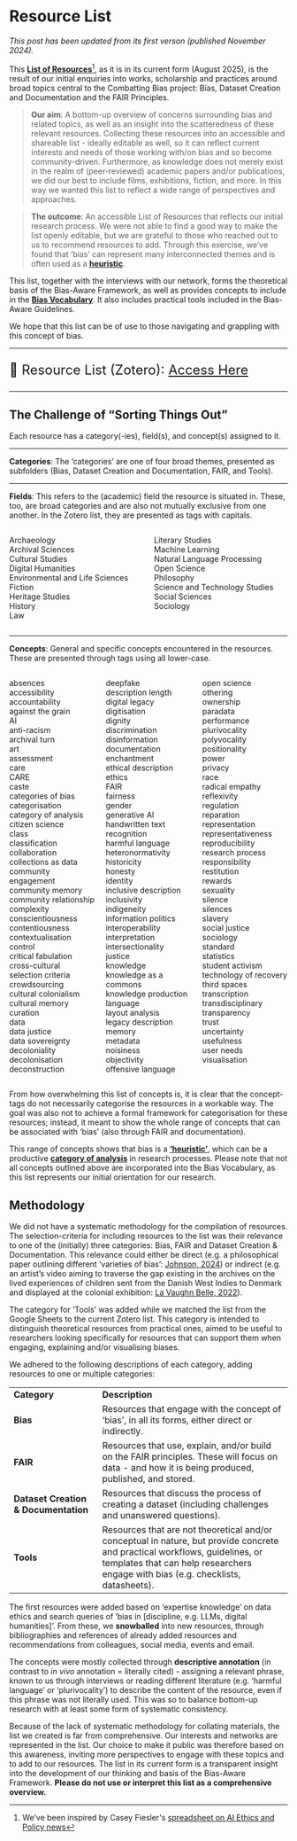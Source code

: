 # Resource List
<i> This post has been updated from its first verson (published November 2024). </i>

This [**List of Resources**](https://www.zotero.org/groups/5670390/combatting_bias/library)[^1], as it is in its current form (August 2025), is the result of our initial enquiries into works, scholarship and practices around broad topics central to the Combatting Bias project: Bias, Dataset Creation and Documentation and the FAIR Principles.

> **Our aim**: A bottom-up overview of concerns surrounding bias and related topics, as well as an insight into the scatteredness of these relevant resources. Collecting these resources into an accessible and shareable list - ideally editable as well, so it can reflect current interests and needs of those working with/on bias and so become community-driven. Furthermore, as knowledge does not merely exist in the realm of (peer-reviewed) academic papers and/or publications, we did our best to include films, exhibitions, fiction, and more. In this way we wanted this list to reflect a wide range of perspectives and approaches. 

> **The outcome**: An accessible List of Resources that reflects our initial research process. We were not able to find a good way to make the list openly editable, but we are grateful to those who reached out to us to recommend resources to add. Through this exercise, we’ve found that ‘bias’ can represent many interconnected themes and is often used as a [**heuristic**](/bias/onbias/bias-as-heuristic). 

This list, together with the interviews with our network, forms the theoretical basis of the Bias-Aware Framework, as well as provides concepts to include in the [**Bias Vocabulary**](bias/biasvocabulary). It also includes practical tools included in the Bias-Aware Guidelines. 

We hope that this list can be of use to those navigating and grappling with this concept of bias.

---
<p style="font-size: 24px;">📂 Resource List (Zotero): <a href="https://www.zotero.org/groups/5670390/combatting_bias/library"/>Access Here</a></p>

---

## The Challenge of “Sorting Things Out”

Each resource has a category(-ies), field(s), and concept(s) assigned to it. 

---

**Categories**: The ‘categories’ are one of four broad themes, presented as subfolders (Bias, Dataset Creation and Documentation, FAIR, and Tools). 

---

**Fields**: This refers to the (academic) field the resource is situated in. These, too, are broad categories and are also not mutually exclusive from one another. In the Zotero list, they are presented as tags with capitals. 

<div style="display: flex; gap: 20px; justify-content: space-between; flex-wrap: wrap;">
    <div style="flex: 1; min-width: 120px;">
        <p> Archaeology<br>
Archival Sciences<br>
Cultural Studies<br>
Digital Humanities<br>
Environmental and Life Sciences<br>
Fiction<br>
Heritage Studies<br>
History<br>
Law<br>
        </p>
    </div>
    <div style="flex: 1; min-width: 120px;">
        <p>Literary Studies<br>
Machine Learning<br>
Natural Language Processing<br>
Open Science<br>
Philosophy<br>
Science and Technology Studies<br>
Social Sciences<br>
Sociology<br>
        </p>
    </div>
</div>

---

**Concepts**: General and specific concepts encountered in the resources. These are presented through tags using all lower-case. 

<div style="display: flex; gap: 20px; justify-content: space-between; flex-wrap: wrap;">
    <div style="flex: 1; min-width: 120px;">
        <p> absences <br>
        accessibility<br>
        accountability<br>
against the grain<br>
AI<br>
anti-racism<br>
archival turn<br>
art<br>
assessment<br>
care<br>
CARE<br>
caste<br>
categories of bias<br>
categorisation<br>
category of analysis<br>
citizen science<br>
class<br>
classification<br>
collaboration<br>
collections as data<br>
community engagement<br>
community memory<br>
community relationship<br>
complexity<br>
conscientiousness<br>
contentiousness<br>
contextualisation<br>
control<br>
critical fabulation<br>
cross-cultural selection criteria<br>
crowdsourcing<br>
cultural colonialism<br>
cultural memory<br>
curation<br>
data<br>
data justice<br>
data sovereignty<br>
decoloniality<br>
decolonisation<br>
deconstruction<br>
        </p>
    </div>
    <div style="flex: 1; min-width: 120px;">
        <p>
deepfake<br>
description length<br>
digital legacy<br>
digitisation<br>
dignity<br>
discrimination<br>
disinformation<br>
documentation<br>
enchantment<br>
ethical description<br>
ethics<br>
FAIR<br>
fairness<br>
gender<br>
generative AI<br>
handwritten text recognition<br>
harmful language<br>
heteronormativity<br>
historicity<br>
honesty<br>
identity<br>
inclusive description<br>
inclusivity<br>
indigeneity<br>
information politics<br>
interoperability<br>
interpretation<br>
intersectionality<br>
justice<br>
knowledge<br>
knowledge as a commons<br>
knowledge production<br>
language<br>
layout analysis<br>
legacy description<br>
memory<br>
metadata<br>
noisiness<br>
objectivity<br>
offensive language<br>
        </p>
    </div>
    <div style="flex: 1; min-width: 120px;">
        <p>
open science<br>
othering<br>
ownership<br>
paradata<br>
performance<br>
plurivocality<br>
polyvocality<br>
positionality<br>
power<br>
privacy<br>
race<br>
radical empathy<br>
reflexivity<br>
regulation<br>
reparation<br>
representation<br>
representativeness<br>
reproducibility<br>
research process<br>
responsibility<br>
restitution<br>
rewards<br>
sexuality<br>
silence<br>
silences<br>
slavery<br>
social justice<br>
sociology<br>
standard<br>
statistics<br>
student activism<br>
technology of recovery<br>
third spaces<br>
transcription<br>
transdisciplinary<br>
transparency<br>
trust<br>
uncertainty<br>
usefulness<br>
user needs<br>
visualisation<br>
        </p>
    </div>
</div>

From how overwhelming this list of concepts is, it is clear that the concept-tags do not necessarily categorise the resources in a workable way. The goal was also not to achieve a formal framework for categorisation for these resources; instead, it meant to show the whole range of concepts that can be associated with ‘bias’ (also through FAIR and documentation). 

This range of concepts shows that bias is a [**‘heuristic’**](/bias/onbias/bias-as-heuristic), which can be a productive [**category of analysis**](/bias/onbias/) in research processes. Please note that not all concepts outlined above are incorporated into the Bias Vocabulary, as this list represents our initial orientation for our research.

## Methodology

We did not have a systematic methodology for the compilation of resources. The selection-criteria for including resources to the list was their relevance to one of the (initially) three categories: Bias, FAIR and Dataset Creation & Documentation. This relevance could either be direct (e.g. a philosophical paper outlining different ‘varieties of bias’: [Johnson, 2024](https://doi.org/10.1111/phc3.13011)) or indirect (e.g. an artist’s video aiming to traverse the gap existing in the archives on the lived experiences of children sent from the Danish West Indies to Denmark and displayed at the colonial exhibition: [La Vaughn Belle, 2022](https://www.lavaughnbelle.com/home-1#/in-the-place-of-shadows/)). 

The category for ‘Tools’ was added while we matched the list from the Google Sheets to the current Zotero list. This category is intended to distinguish theoretical resources from practical ones, aimed to be useful to researchers looking specifically for resources that can support them when engaging, explaining and/or visualising biases.

We adhered to the following descriptions of each category, adding resources to one or multiple categories:

<table>
<tr>
<td><b>Category</b></td> <td><b>Description</b></td>
</tr>
<tr>
<td> <b>Bias</b></td> <td> Resources that engage with the concept of ‘bias’, in all its forms, either direct or indirectly. </td>
</tr>
<tr>
<td> <b>FAIR</b> </td> <td> Resources that use, explain, and/or build on the FAIR principles. These will focus on data - and how it is being produced, published, and stored.</td>
</tr>
<tr>
<td> <b>Dataset Creation & Documentation</b> </td> <td> Resources that discuss the process of creating a dataset (including challenges and unanswered questions).</td>
</tr>
<tr>
<td> <b>Tools</b> </td> <td> Resources that are not theoretical and/or conceptual in nature, but provide concrete and practical workflows, guidelines, or templates that can help researchers engage with bias (e.g. checklists, datasheets).</td>
</tr>
</table>

The first resources were added based on ‘expertise knowledge’ on data ethics and search queries of ‘bias in [discipline, e.g. LLMs, digital humanities]’. From these, we **snowballed** into new resources, through bibliographies and references of already added resources and recommendations from colleagues, social media, events and email. 

The concepts were mostly collected through **descriptive annotation** (in contrast to _in vivo_ annotation = literally cited) - assigning a relevant phrase, known to us through interviews or reading different literature (e.g. ‘harmful language’ or ‘plurivocality’) to describe the content of the resource, even if this phrase was not literally used. This was so to balance bottom-up research with at least some form of systematic consistency.

Because of the lack of systematic methodology for collating materials, the list we created is far from comprehensive. Our interests and networks are represented in the list. Our choice to make it public was therefore based on this awareness, inviting more perspectives to engage with these topics and to add to our resources. The list in its current form is a transparent insight into the development of our thinking and basis of the Bias-Aware Framework. **Please do not use or interpret this list as a comprehensive overview.** 


[^1]: We’ve been inspired by Casey Fiesler's [spreadsheet on AI Ethics and Policy news](https://docs.google.com/spreadsheets/d/11Ps8ILDHH-vojJGyIx7CcaoB5l1mBRHy3OQAgWkm0W4/edit?gid=0#gid=0)

[^2]: Where possible, we’ve included links to open access publications that are not behind paywalls. However, we haven’t always been able to secure these for every resource.
